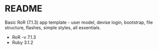 # README

Basic RoR (7.1.3) app template - user model, devise login, bootstrap, file structure, flashes, simple styles, all essentials. 

* RoR -v 7.1.3
* Ruby 3.1.2
